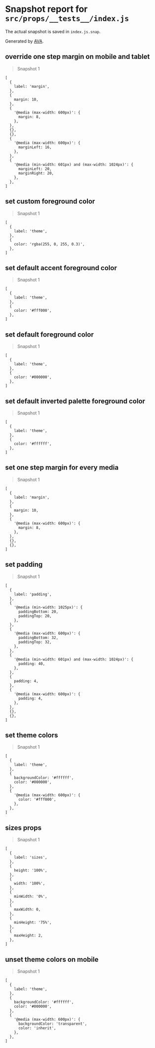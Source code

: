 # Snapshot report for `src/props/__tests__/index.js`

The actual snapshot is saved in `index.js.snap`.

Generated by [AVA](https://ava.li).

## override one step margin on mobile and tablet

> Snapshot 1

    [
      {
        label: 'margin',
      },
      {
        margin: 10,
      },
      {
        '@media (max-width: 600px)': {
          margin: 8,
        },
      },
      {},
      {},
      {
        '@media (max-width: 600px)': {
          marginLeft: 16,
        },
      },
      {
        '@media (min-width: 601px) and (max-width: 1024px)': {
          marginLeft: 20,
          marginRight: 20,
        },
      },
    ]

## set custom foreground color

> Snapshot 1

    [
      {
        label: 'theme',
      },
      {
        color: 'rgba(255, 0, 255, 0.3)',
      },
    ]

## set default accent foreground color

> Snapshot 1

    [
      {
        label: 'theme',
      },
      {
        color: '#fff000',
      },
    ]

## set default foreground color

> Snapshot 1

    [
      {
        label: 'theme',
      },
      {
        color: '#000000',
      },
    ]

## set default inverted palette foreground color

> Snapshot 1

    [
      {
        label: 'theme',
      },
      {
        color: '#ffffff',
      },
    ]

## set one step margin for every media

> Snapshot 1

    [
      {
        label: 'margin',
      },
      {
        margin: 10,
      },
      {
        '@media (max-width: 600px)': {
          margin: 8,
        },
      },
      {},
      {},
    ]

## set padding

> Snapshot 1

    [
      {
        label: 'padding',
      },
      {
        '@media (min-width: 1025px)': {
          paddingBottom: 20,
          paddingTop: 20,
        },
      },
      {
        '@media (max-width: 600px)': {
          paddingBottom: 32,
          paddingTop: 32,
        },
      },
      {
        '@media (min-width: 601px) and (max-width: 1024px)': {
          padding: 40,
        },
      },
      {
        padding: 4,
      },
      {
        '@media (max-width: 600px)': {
          padding: 4,
        },
      },
      {},
      {},
    ]

## set theme colors

> Snapshot 1

    [
      {
        label: 'theme',
      },
      {
        backgroundColor: '#ffffff',
        color: '#000000',
      },
      {
        '@media (max-width: 600px)': {
          color: '#fff000',
        },
      },
    ]

## sizes props

> Snapshot 1

    [
      {
        label: 'sizes',
      },
      {
        height: '100%',
      },
      {
        width: '100%',
      },
      {
        minWidth: '0%',
      },
      {
        maxWidth: 0,
      },
      {
        minHeight: '75%',
      },
      {
        maxHeight: 2,
      },
    ]

## unset theme colors on mobile

> Snapshot 1

    [
      {
        label: 'theme',
      },
      {
        backgroundColor: '#ffffff',
        color: '#000000',
      },
      {
        '@media (max-width: 600px)': {
          backgroundColor: 'transparent',
          color: 'inherit',
        },
      },
    ]
